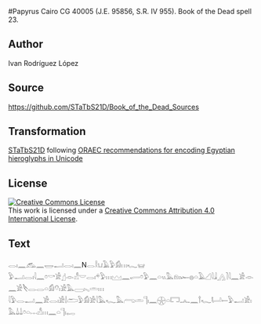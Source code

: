 #Papyrus Cairo CG 40005 (J.E. 95856, S.R. IV 955). Book of the Dead spell 23.

## Author 

Ivan Rodríguez López

## Source 

https://github.com/STaTbS21D/Book_of_the_Dead_Sources

## Transformation 

[STaTbS21D](https://statbs21d.github.io/) following [ORAEC recommendations for encoding Egyptian hieroglyphs in Unicode](https://github.com/oraec/recommendations-encoding-hieroglyphs)

## License 

<a rel="license" href="http://creativecommons.org/licenses/by/4.0/"><img alt="Creative Commons License" style="border-width:0" src="https://i.creativecommons.org/l/by/4.0/88x31.png" /></a><br />This work is licensed under a <a rel="license" href="http://creativecommons.org/licenses/by/4.0/">Creative Commons Attribution 4.0 International License</a>.

## Text 

<hiero><rubrum>𓂋𓏤𓈖𓃹𓈖𓉿𓂝𓂋𓏤𓈖</rubrum>N<rubrum>𓂋𓎛𓂓𓄿𓅱𓀁𓏥𓆑</rubrum>𓊠<br>
𓅱𓂝𓂋𓏤𓇋𓈖𓏌𓎡𓀀𓊨𓁹𓀭𓎟𓂋𓏤𓍬𓅱𓏥𓈉𓈖𓂷𓏌𓅱𓈖𓏏𓏭𓅓𓁶𓏤𓆱𓐍𓏏𓄿𓊍𓇋𓇍𓂻𓍘𓇋𓈖𓀀𓁹𓈖𓀀𓌸𓂋𓂋𓏏𓀁𓄣𓏤𓀀𓅓𓈀𓏤𓈅𓏛𓏥<br>
𓇋𓅱𓂋𓂝𓈖𓀀𓂋𓏤𓀀𓌃𓂧𓅱𓀁𓀀𓇋𓅓𓆑𓅓𓂺𓏛𓊹𓏤𓈖𓇽𓏏𓉐𓂜𓈖𓍙𓆑𓂡𓍿𓅱𓂝𓀀𓏤𓅓𓍑𓍑𓏌𓏏𓐖𓀭𓏥𓈖𓏏𓊹𓏤𓉻<br></hiero>